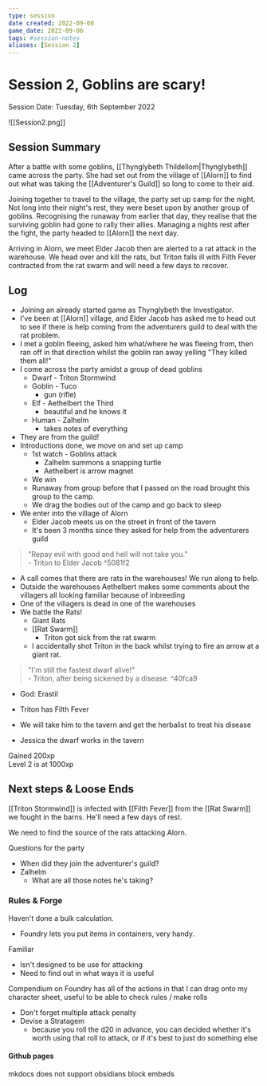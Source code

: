 ```yaml
---
type: session
date created: 2022-09-08
game_date: 2022-09-06
tags: #session-notes
aliases: [Session 2]
---
```

# Session 2, Goblins are scary!
Session Date: Tuesday, 6th September 2022

![[Session2.png]] 

## Session Summary
After a battle with some goblins, [[Thynglybeth Thildellom|Thynglybeth]] came across the party. She had set out from the village of [[Alorn]] to find out what was taking the [[Adventurer's Guild]] so long to come to their aid.

Joining together to travel to the village, the party set up camp for the night. Not long into their night's rest, they were beset upon by another group of goblins. Recognising the runaway from earlier that day, they realise that the surviving goblin had gone to rally their allies. Managing a nights rest after the fight, the party headed to [[Alorn]] the next day.

Arriving in Alorn, we meet Elder Jacob then are alerted to a rat attack in the warehouse. We head over and kill the rats, but Triton falls ill with Filth Fever contracted from the rat swarm and will need a few days to recover.


## Log
- Joining an already started game as Thynglybeth the Investigator.
- I've been at [[Alorn]] village, and Elder Jacob has asked me to head out to see if there is help coming from the adventurers guild to deal with the rat problem.
- I met a goblin fleeing, asked him what/where he was fleeing from, then ran off in that direction whilst the goblin ran away yelling "They killed them all!"
- I come across the party amidst a group of dead goblins
	- Dwarf - Triton Stormwind
	- Goblin - Tuco
		- gun (rifle)
	- Elf - Aethelbert the Third
		- beautiful and he knows it
	- Human - Zalhelm
		- takes notes of everything
- They are from the guild!
- Introductions done, we move on and set up camp
	- 1st watch - Goblins attack
		- Zalhelm summons a snapping turtle
		- Aethelbert is arrow magnet
	- We win
	- Runaway from group before that I passed on the road brought this group to the camp.
	- We drag the bodies out of the camp and go back to sleep
- We enter into the village of Alorn
	- Elder Jacob meets us on the street in front of the tavern
	- It's been 3 months since they asked for help from the adventurers guild  

> "Repay evil with good and hell will not take you."  
> \- Triton to Elder Jacob ^5081f2

- A call comes that there are rats in the warehouses! We run along to help.
- Outside the warehouses Aethelbert makes some comments about the villagers all looking familiar because of inbreeding
- One of the villagers is dead in one of the warehouses
- We battle the Rats!
	- Giant Rats
	- [[Rat Swarm]]
		- Triton got sick from the rat swarm
	- I accidentally shot Triton in the back whilst trying to fire an arrow at a giant rat.

> "I'm still the fastest dwarf alive!"  
\- Triton, after being sickened by a disease. ^40fca9

- God: Erastil

- Triton has Filth Fever
- We will take him to the tavern and get the herbalist to treat his disease
- Jessica the dwarf works in the tavern

Gained 200xp  
Level 2 is at 1000xp

## Next steps & Loose Ends
[[Triton Stormwind]] is infected with [[Filth Fever]] from the [[Rat Swarm]] we fought in the barns. He'll need a few days of rest.

We need to find the source of the rats attacking Alorn.

Questions for the party
- When did they join the adventurer's guild?
- Zalhelm
	- What are all those notes he's taking?

### Rules & Forge
Haven't done a bulk calculation.
- Foundry lets you put items in containers, very handy.    

Familiar
- Isn't designed to be use for attacking
- Need to find out in what ways it is useful

Compendium on Foundry has all of the actions in that I can drag onto my character sheet, useful to be able to check rules / make rolls

- Don't forget multiple attack penalty
- Devise a Stratagem
	- because you roll the d20 in advance, you can decided whether it's worth using that roll to attack, or if it's best to just do something else

#### Github pages
mkdocs does not support obsidians block embeds